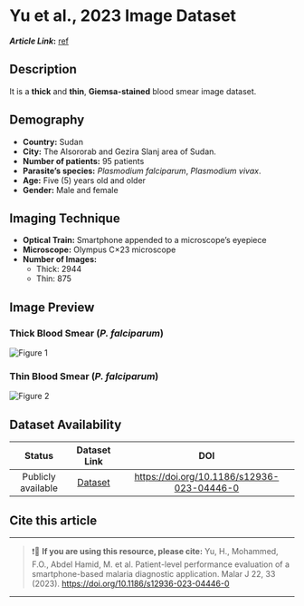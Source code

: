 # **Yu et al., 2023 Image Dataset**  
**_Article Link_:** [ref](https://data.lhncbc.nlm.nih.gov/public/Malaria/MalariaScreener/inde×.html)

## **Description**
It is a **thick** and **thin**, **Giemsa-stained** blood smear image dataset.

## **Demography**
+ **Country:** Sudan
+ **City:** The Alsororab and Gezira Slanj area of Sudan. 
+ **Number of patients:** 95 patients
+ **Parasite’s species:** _Plasmodium falciparum_, _Plasmodium vivax_. 
+ **Age:** Five (5) years old and older 
+ **Gender:** Male and female


## **Imaging Technique**
+ **Optical Train:** Smartphone appended to a microscope’s eyepiece
+ **Microscope:** Olympus C×23 microscope
+ **Number of Images:**
     - Thick: 2944
     - Thin: 875

## **Image Preview**
### **Thick Blood Smear (_P. falciparum_)**
![Figure 1](https://github.com/ItunuIsewon/Malaria-Blood-Smear-Images/blob/main/Images/Sudan_Thick_Pf.png)


### **Thin Blood Smear (_P. falciparum_)**
![Figure 2](https://github.com/ItunuIsewon/Malaria-Blood-Smear-Images/blob/main/Images/Sudan_Thin_Pf.png)


## **Dataset Availability**
|**Status**|**Dataset Link**|**DOI**|
|:---:|:---:|:---:|
|Publicly available| [Dataset](https://data.lhncbc.nlm.nih.gov/public/Malaria/MalariaScreener/index.html)| https://doi.org/10.1186/s12936-023-04446-0|


## **Cite this article**
---
>
> ❗🛑 **If you are using this resource, please cite:** Yu, H., Mohammed, F.O., Abdel Hamid, M. et al. Patient-level performance evaluation of a smartphone-based malaria diagnostic application. Malar J 22, 33 (2023). https://doi.org/10.1186/s12936-023-04446-0
>
---
